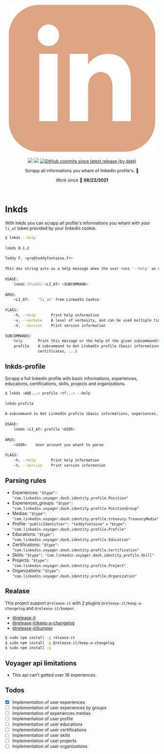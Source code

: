 <p align="center">
    <img src="./assets/logo.svg">
    <br /><br />
    <img src="https://img.shields.io/badge/Made%20with-Rust-orange.svg">
    <a href="https://GitHub.com/tfSheol/lnkds/releases"><img src="https://img.shields.io/github/release/tfSheol/lnkds.svg"></a>
    <a href="https://github.com/tfSheol/lnkds/commits"><img alt="GitHub commits since latest release (by date)" src="https://img.shields.io/github/commits-since/tfSheol/lnkds/latest"></a>
    <p align="center">Scrapp all informations you whant of linkedIn profile's. 🚀</p>
    <p align="center">Work since 📅 <b>08/22/2021</b></p>
    <br />
</p>

# lnkds

With lnkds you can scrapp all profile's informations you whant with your `li_at` token provided by your linkedin cookie.

```bash
$ lnkds --help

lnkds 0.1.2

Teddy F. <pro@teddyfontaine.fr>

This doc string acts as a help message when the user runs '--help' as do all doc strings on fields

USAGE:
    lnkds [FLAGS] <LI_AT> <SUBCOMMAND>

ARGS:
    <LI_AT>    "li_at" from LinkedIn Cookie

FLAGS:
    -h, --help       Print help information
    -v, --verbose    A level of verbosity, and can be used multiple times
    -V, --version    Print version information

SUBCOMMANDS:
    help       Print this message or the help of the given subcommand(s)
    profile    A subcommand to Get LinkedIn profile (basic informations, experiences,
               certificates, ...)
```

## lnkds-profile

Scrapp a full linkedin profile with basic informations, experiences, educations, certifications, skills, projects and organizations.

```bash
$ lnkds <AQE...> profile <tf...> --help

lnkds-profile

A subcommand to Get LinkedIn profile (basic informations, experiences, certificates, ...)

USAGE:
    lnkds <LI_AT> profile <USER>

ARGS:
    <USER>    User account you whant to parse

FLAGS:
    -h, --help       Print help information
    -V, --version    Print version information
```

## Parsing rules

- Experiences: `"$type": "com.linkedin.voyager.dash.identity.profile.Position"`
- Experiences_groups: `"$type": "com.linkedin.voyager.dash.identity.profile.PositionGroup"`
- Medias: `"$type": "com.linkedin.voyager.dash.identity.profile.treasury.TreasuryMedia"`
- Profile: `"publicIdentifier": "teddyfontaine"` + `"$type": "com.linkedin.voyager.dash.identity.profile.Profile"`
- Educations: `"$type": "com.linkedin.voyager.dash.identity.profile.Education"`
- Certifications: `"$type": "com.linkedin.voyager.dash.identity.profile.Certification"`
- Skills: `"$type": "com.linkedin.voyager.dash.identity.profile.Skill"`
- Projects: `"$type": "com.linkedin.voyager.dash.identity.profile.Project"`
- Organizations: `"$type": "com.linkedin.voyager.dash.identity.profile.Organization"`

## Realase

This project support `@release-it` with 2 plugins `@release-it/keep-a-changelog` and `@release-it/bumper`.

- [@release-it](https://github.com/release-it/release-it)
- [@release-it/keep-a-changelog](https://github.com/release-it/keep-a-changelog)
- [@release-it/bumper](https://github.com/release-it/bumper)

```bash
$ sudo npm install -g release-it
$ sudo npm install -g @release-it/keep-a-changelog
$ sudo npm install -g 
```

## Voyager api limitations

- This api can't getted over 18 experiences.

## Todos

- [x] Implementation of user experiences
- [ ] Implementation of user experiences by groups
- [ ] Implementation of experiences medias
- [ ] Implementation of user profile
- [ ] Implementation of user educations
- [ ] Implementation of user certifications
- [ ] Implementation of user skills
- [ ] Implementation of user projects
- [ ] Implementation of user organizations